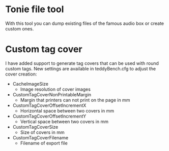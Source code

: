 # Tonie file tool

With this tool you can dump existing files of the famous audio box or create custom ones.

# Custom tag cover

I have added support to generate tag covers that can be used with round custom tags. 
New settings are available in teddyBench.cfg to adjust the cover creation:

  * CacheImageSize
      * Image resolution of cover images
  * CustomTagCoverNonPrintableMargin 
      * Margin that printers can not print on the page in mm
  * CustomTagCoverOffsetIncrementX 
      * Horizontal space between two covers in mm
  * CustomTagCoverOffsetIncrementY 
      * Vertical space between two covers in mm
  * CustomTagCoverSize
      * Size of covers in mm
  * CustomTagCoverFilename 
      * Filename of export file
